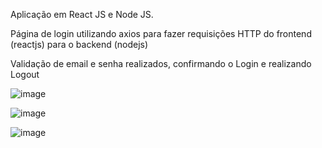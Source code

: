 Aplicação em React JS e Node JS.

Página de login utilizando axios para fazer requisições HTTP do frontend (reactjs) para o backend (nodejs)

Validação de email e senha realizados, confirmando o Login e realizando Logout


![image](https://github.com/professorjonathan/react_login_node/assets/115835116/31c35a90-c5eb-4a82-850a-6012a5ebbe68)

![image](https://github.com/professorjonathan/react_login_node/assets/115835116/92723e76-f520-4bcc-b66f-67fa0d55a5e9)

![image](https://github.com/professorjonathan/react_login_node/assets/115835116/0d0c1af3-32f7-4d29-beeb-6d7a8835f677)
